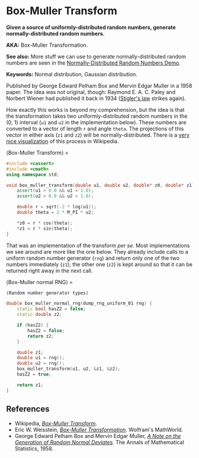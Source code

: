 # Box-Muller Transform

**Given a source of uniformly-distributed random numbers, generate normally-distributed random numbers.**

**AKA:** Box-Muller Transformation.

**See also:** More stuff we can use to generate normally-distributed random numbers are seen in the [Normally-Distributed Random Numbers Demo](../plates/normally_distributed_random_numbers_demo.md).

**Keywords:** Normal distribution, Gaussian distribution.

Published by George Edward Pelham Box and Mervin Edgar Muller in a 1958 paper. The idea was not original, though: Raymond E. A. C. Paley and Norbert Wiener had published it back in 1934 ([Stigler's law](https://en.wikipedia.org/wiki/Stigler%27s_law_of_eponymy) strikes again).

How exactly this works is beyond my comprehension, but the idea is that the transformation takes two uniformly-distributed random numbers in the (0, 1) interval (`u1` and `u2` in the implementation below). These numbers are converted to a vector of length `r` and angle `theta`. The projections of this vector in either axis (`z1` and `z2`) will be normally-distributed. There is a [very nice visualization](https://en.wikipedia.org/wiki/File:Box-Muller_transform_visualisation.svg) of this process in Wikipedia.

⟨Box-Muller Transform⟩ =
```C++
#include <cassert>
#include <cmath>
using namespace std;

void box_muller_transform(double u1, double u2, double* z0, double* z1) {
    assert(u1 > 0.0 && u1 < 1.0);
    assert(u2 > 0.0 && u2 < 1.0);

    double r = sqrt(-2 * log(u1));
    double theta = 2 * M_PI * u2;

    *z0 = r * cos(theta);
    *z1 = r * sin(theta);
}
```

That was an implementation of the transform *per se*. Most implementations we see around are more like the one below. They already include calls to a uniform random number generator (`rng`) and return only one of the two numbers immediately (`z1`); the other one (`z2`) is kept around so that it can be returned right away in the next call.

⟨Box-Muller normal RNG⟩ =
```C++
⟨Random number generator types⟩

double box_muller_normal_rng(dump_rng_uniform_01 rng) {
    static bool hasZ2 = false;
    static double z2;

    if (hasZ2) {
        hasZ2 = false;
        return z2;
    }

    double z1;
    double u1 = rng();
    double u2 = rng();
    box_muller_transform(u1, u2, &z1, &z2);
    hasZ2 = true;

    return z1;
}
```

## References

* Wikipedia, *[Box-Muller Transform](https://en.wikipedia.org/wiki/Box%E2%80%93Muller_transform)*.
* Eric W. Weisstein, *[Box-Muller Transformation](http://mathworld.wolfram.com/Box-MullerTransformation.html)*. Wolfram's MathWorld.
* George Edward Pelham Box and Mervin Edgar Muller, *[A Note on the Generation of Random Normal Deviates](https://projecteuclid.org/euclid.aoms/1177706645)*. The Annals of Mathematical Statistics, 1958.
